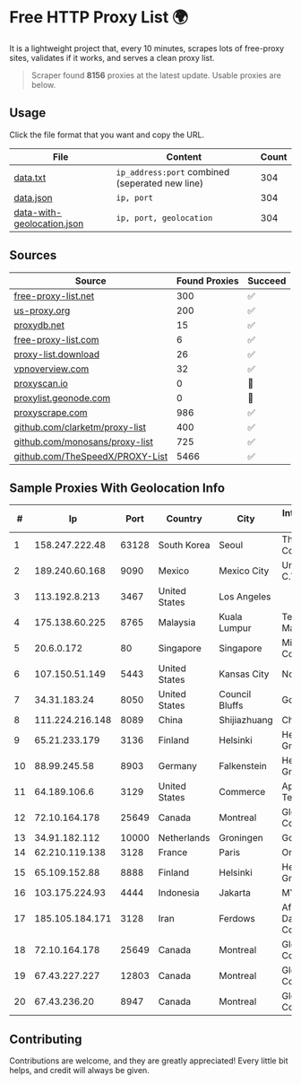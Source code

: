 
# Free HTTP Proxy List 🌍

It is a lightweight project that, every 10 minutes, scrapes lots of free-proxy sites, validates if it works, and serves a clean proxy list.


> Scraper found **8156** proxies at the latest update. Usable proxies are below.

## Usage

Click the file format that you want and copy the URL.


|File|Content|Count|
|----|-------|-----|
|[data.txt](https://raw.githubusercontent.com/themiralay/Proxy-List-World/master/data.txt)|`ip_address:port` combined (seperated new line)|304|
|[data.json](https://raw.githubusercontent.com/themiralay/Proxy-List-World/master/data.json)|`ip, port`|304|
|[data-with-geolocation.json](https://raw.githubusercontent.com/themiralay/Proxy-List-World/master/data-with-geolocation.json)|`ip, port, geolocation`|304|

## Sources

|Source|Found Proxies|Succeed|
|------|-------------|-------|
|[free-proxy-list.net](https://free-proxy-list.net)|300|✅|
|[us-proxy.org](https://www.us-proxy.org)|200|✅|
|[proxydb.net](http://proxydb.net)|15|✅|
|[free-proxy-list.com](https://free-proxy-list.com/?page=&port=&type%5B%5D=http&type%5B%5D=https&up_time=0&search=Search)|6|✅|
|[proxy-list.download](https://www.proxy-list.download/HTTP)|26|✅|
|[vpnoverview.com](https://vpnoverview.com/privacy/anonymous-browsing/free-proxy-servers)|32|✅|
|[proxyscan.io](https://www.proxyscan.io)|0|🚫|
|[proxylist.geonode.com](https://proxylist.geonode.com/api/proxy-list?limit=300&page=1&sort_by=lastChecked&sort_type=desc&protocols=http,https)|0|🚫|
|[proxyscrape.com](https://api.proxyscrape.com/v2/?request=displayproxies&protocol=http&timeout=10000&country=all&ssl=all&anonymity=all)|986|✅|
|[github.com/clarketm/proxy-list](https://raw.githubusercontent.com/clarketm/proxy-list/master/proxy-list-raw.txt)|400|✅|
|[github.com/monosans/proxy-list](https://raw.githubusercontent.com/monosans/proxy-list/main/proxies/http.txt)|725|✅|
|[github.com/TheSpeedX/PROXY-List](https://raw.githubusercontent.com/TheSpeedX/PROXY-List/master/http.txt)|5466|✅|


## Sample Proxies With Geolocation Info

|#|Ip|Port|Country|City|Internet Service Provider|
|-|--|----|-------|----|-------------------------|
|1|158.247.222.48|63128|South Korea|Seoul|The Constant Company, LLC|
|2|189.240.60.168|9090|Mexico|Mexico City|Uninet S.A. de C.V.|
|3|113.192.8.213|3467|United States|Los Angeles||
|4|175.138.60.225|8765|Malaysia|Kuala Lumpur|Telekom Malaysia Berhad|
|5|20.6.0.172|80|Singapore|Singapore|Microsoft Corporation|
|6|107.150.51.149|5443|United States|Kansas City|Nocix, LLC|
|7|34.31.183.24|8050|United States|Council Bluffs|Google LLC|
|8|111.224.216.148|8089|China|Shijiazhuang|Chinanet|
|9|65.21.233.179|3136|Finland|Helsinki|Hetzner Online GmbH|
|10|88.99.245.58|8903|Germany|Falkenstein|Hetzner Online GmbH|
|11|64.189.106.6|3129|United States|Commerce|Apogee Telecom Inc.|
|12|72.10.164.178|25649|Canada|Montreal|GloboTech Communications|
|13|34.91.182.112|10000|Netherlands|Groningen|Google LLC|
|14|62.210.119.138|3128|France|Paris|Online S.A.S.|
|15|65.109.152.88|8888|Finland|Helsinki|Hetzner Online GmbH|
|16|103.175.224.93|4444|Indonesia|Jakarta|MYREPUBLIC|
|17|185.105.184.171|3128|Iran|Ferdows|Afagh Andish Dadeh Pardis Co. Ltd|
|18|72.10.164.178|25649|Canada|Montreal|GloboTech Communications|
|19|67.43.227.227|12803|Canada|Montreal|GloboTech Communications|
|20|67.43.236.20|8947|Canada|Montreal|GloboTech Communications|



## Contributing

Contributions are welcome, and they are greatly appreciated! Every
little bit helps, and credit will always be given.

